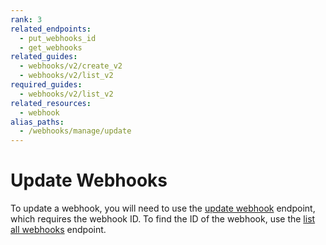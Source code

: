 ```yaml
---
rank: 3
related_endpoints:
  - put_webhooks_id
  - get_webhooks
related_guides:
  - webhooks/v2/create_v2
  - webhooks/v2/list_v2
required_guides:
  - webhooks/v2/list_v2
related_resources: 
  - webhook
alias_paths:
  - /webhooks/manage/update
---
```


# Update Webhooks

To update a webhook, you will need to use the [update webhook][2] endpoint,
which requires the webhook ID. To find the ID of the webhook, use the
[list all webhooks][1] endpoint.

<Samples id='put_webhooks_id'></Samples>

[1]: guide://webhooks/v2/list_v2
[2]: e://put-webhooks-id

